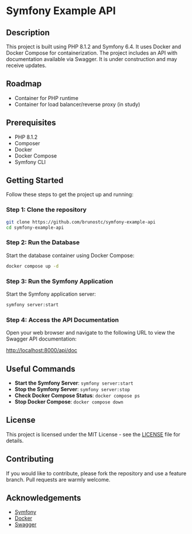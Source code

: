 # Symfony Example API

## Description

This project is built using PHP 8.1.2 and Symfony 6.4. It uses Docker and Docker Compose for containerization. The project includes an API with documentation available via Swagger.
It is under construction and may receive updates.

## Roadmap

- Container for PHP runtime
- Container for load balancer/reverse proxy (in study)

## Prerequisites

- PHP 8.1.2
- Composer
- Docker
- Docker Compose
- Symfony CLI

## Getting Started

Follow these steps to get the project up and running:

### Step 1: Clone the repository

```bash
git clone https://github.com/brunostc/symfony-example-api
cd symfony-example-api
```

### Step 2: Run the Database

Start the database container using Docker Compose:

```bash
docker compose up -d
```

### Step 3: Run the Symfony Application

Start the Symfony application server:

```bash
symfony server:start
```

### Step 4: Access the API Documentation

Open your web browser and navigate to the following URL to view the Swagger API documentation:

[http://localhost:8000/api/doc](http://localhost:8000/api/doc)

## Useful Commands

- **Start the Symfony Server**: `symfony server:start`
- **Stop the Symfony Server**: `symfony server:stop`
- **Check Docker Compose Status**: `docker compose ps`
- **Stop Docker Compose**: `docker compose down`

## License

This project is licensed under the MIT License - see the [LICENSE](LICENSE) file for details.

## Contributing

If you would like to contribute, please fork the repository and use a feature branch. Pull requests are warmly welcome.

## Acknowledgements

- [Symfony](https://symfony.com/)
- [Docker](https://www.docker.com/)
- [Swagger](https://swagger.io/)
